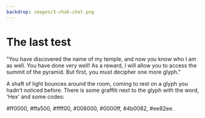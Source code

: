 ```yaml
---
backdrop: images/3-chak-chel.png
---
```


# The last test

"You have discovered the name of my temple, and now you know who I am as well. You have done very well! As a reward, I will allow you to access the summit of the pyramid. But first, you must decipher one more glyph."

A shaft of light bounces around the room, coming to rest on a glyph you hadn't noticed before. There is some graffiti next to the glyph with the word, 'Hex' and some codes:

#ff0000, #ffa500, #ffff00, #008000, #0000ff, #4b0082, #ee82ee.

<Item id="16" />

<Puzzle6/>
